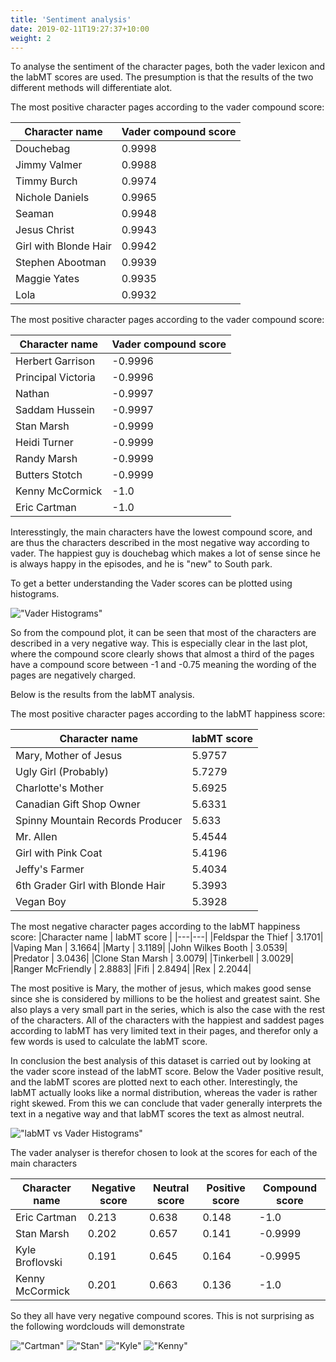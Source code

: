 ```yaml
---
title: 'Sentiment analysis'
date: 2019-02-11T19:27:37+10:00
weight: 2
---
```


To analyse the sentiment of the character pages, both the vader lexicon and the labMT scores are used. The presumption is that the results of the two different methods will differentiate alot. 

The most positive character pages according to the vader compound score:

|Character name  | Vader compound score  |
|---|---|
| Douchebag| 0.9998|
| Jimmy Valmer| 0.9988|
| Timmy Burch| 0.9974|
| Nichole Daniels| 0.9965|
| Seaman| 0.9948|
| Jesus Christ| 0.9943|
| Girl with Blonde Hair| 0.9942|
| Stephen Abootman| 0.9939|
| Maggie Yates| 0.9935|
| Lola | 0.9932|

The most positive character pages according to the vader compound score:

|Character name  | Vader compound score  |
|---|---|
|Herbert Garrison | -0.9996|
|Principal Victoria | -0.9996|
|Nathan | -0.9997|
|Saddam Hussein | -0.9997|
|Stan Marsh | -0.9999|
|Heidi Turner | -0.9999|
|Randy Marsh | -0.9999|
|Butters Stotch | -0.9999|
|Kenny McCormick | -1.0|
|Eric Cartman | -1.0|

Interesstingly, the main characters have the lowest compound score, and are thus the characters described in the most negative way according to vader. 
The happiest guy is douchebag which makes a lot of sense since he is always happy in the episodes, and he is "new" to South park. 

To get a better understanding the Vader scores can be plotted using histograms.

!["Vader Histograms"](/images/vaderHist.png)	

So from the compound plot, it can be seen that most of the characters are described in a very negative way. 
This is especially clear in the last plot, where the compound score clearly shows that almost a third of the pages have a compound score between -1 and -0.75 meaning the wording of the pages are negatively charged. 

Below is the results from the labMT analysis.

The most positive character pages according to the labMT happiness score:

|Character name  | labMT score  |
|---|---|
|Mary, Mother of Jesus | 5.9757|
|Ugly Girl (Probably) | 5.7279|
|Charlotte's Mother | 5.6925|
|Canadian Gift Shop Owner | 5.6331|
|Spinny Mountain Records Producer | 5.633|
|Mr. Allen | 5.4544|
|Girl with Pink Coat | 5.4196|
|Jeffy's Farmer | 5.4034|
|6th Grader Girl with Blonde Hair | 5.3993|
|Vegan Boy | 5.3928|

The most negative character pages according to the labMT happiness score:
|Character name  | labMT score  |
|---|---|
|Feldspar the Thief | 3.1701|
|Vaping Man | 3.1664|
|Marty | 3.1189|
|John Wilkes Booth | 3.0539|
|Predator | 3.0436|
|Clone Stan Marsh | 3.0079|
|Tinkerbell | 3.0029|
|Ranger McFriendly | 2.8883|
|Fifi | 2.8494|
|Rex | 2.2044|


The most positive is Mary, the mother of jesus, which makes good sense since she is considered by millions to be the holiest and greatest saint. 
She also plays a very small part in the series, which is also the case with the rest of the characters. 
All of the characters with the happiest and saddest pages according to labMT has very limited text in their pages, and therefor only a few words is used to calculate the labMT score. 



In conclusion the best analysis of this dataset is carried out by looking at the vader score instead of the labMT score. 
Below the Vader positive result, and the labMT scores are plotted next to each other. 
Interestingly, the labMT actually looks like a normal distribution, whereas the vader is rather right skewed. 
From this we can conclude that vader generally interprets the text in a negative way and that labMT scores the text as almost neutral. 

!["labMT vs Vader Histograms"](/images/labmtvsvader.png)	

The vader analyser is therefor chosen to look at the scores for each of the main characters

|Character name  | Negative score | Neutral score  | Positive score  | Compound score  |
|---|---|---|---|---|
Eric Cartman | 0.213 | 0.638 | 0.148 | -1.0|
Stan Marsh | 0.202 | 0.657 | 0.141 | -0.9999|
Kyle Broflovski | 0.191 | 0.645 | 0.164 | -0.9995 |
Kenny McCormick | 0.201 | 0.663 | 0.136 | -1.0 |

So they all have very negative compound scores. This is not surprising as the following wordclouds will demonstrate

!["Cartman"](/images/EricCartman.png)
!["Stan"](/images/StanMarsh.png)
!["Kyle"](/images/KyleBroflovski.png)
!["Kenny"](/images/KennyMcCormick.png)
